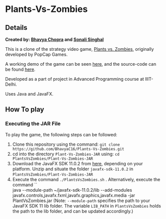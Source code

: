 # Plants-Vs-Zombies
## Details
**Created by:
[Bhavya Chopra](https://www.github.com/BhavyaC16) and [Sonali Singhal](https://www.github.com/SonaliSinghal)**

This is a clone of the strategy video game, [Plants vs. Zombies](https://en.wikipedia.org/wiki/Plants_vs._Zombies), originally developed by PopCap Games.

A working demo of the game can be seen [here](https://www.youtube.com/watch?v=AgMRkRLPeFU), and the source-code can be found [here](https://github.com/BhavyaC16/Plants-Vs-Zombies).

Developed as a part of project in Advanced Programming course at IIIT-Delhi.

Uses Java and JavaFX.

## How To play
### Executing the JAR File
To play the game, the following steps can be followed:
1. Clone this repository using the command: `git clone https://github.com/BhavyaC16/Plants-Vs-Zombies.git`
2. cd into the directory `Plant-Vs-Zombies-JAR` using: `cd PlantsVsZombies/Plant-Vs-Zombies-JAR`
3. Download the JavaFX SDK 11.0.2 from [here](https://gluonhq.com/products/javafx/), depending on your platform. Unzip and situate the folder `javafx-sdk-11.0.2` in `PlantsVsZombies/Plant-Vs-Zombies-JAR`
4. Execute the command `./PlantsVsZombies.sh` . Alternatively, execute the command ``<br>java --module-path ~/javafx-sdk-11.0.2/lib --add-modules javafx.controls,javafx.fxml,javafx.graphics,javafx.media -jar PlantVsZombies.jar
(Note: `--module-path` specifies the path to your JavaFX SDK 11 lib folder. The variable `LIB_PATH` in `PlantsVsZombies` holds the path to the lib folder, and can be updated accordingly.)
